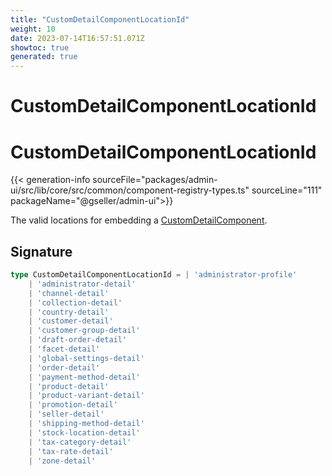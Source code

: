 ```yaml
---
title: "CustomDetailComponentLocationId"
weight: 10
date: 2023-07-14T16:57:51.071Z
showtoc: true
generated: true
---
```

<!-- This file was generated from the Vendure source. Do not modify. Instead, re-run the "docs:build" script -->

# CustomDetailComponentLocationId
<div class="symbol">


# CustomDetailComponentLocationId

{{< generation-info sourceFile="packages/admin-ui/src/lib/core/src/common/component-registry-types.ts" sourceLine="111" packageName="@gseller/admin-ui">}}

The valid locations for embedding a <a href='/admin-ui-api/custom-detail-components/custom-detail-component#customdetailcomponent'>CustomDetailComponent</a>.

## Signature

```TypeScript
type CustomDetailComponentLocationId = | 'administrator-profile'
    | 'administrator-detail'
    | 'channel-detail'
    | 'collection-detail'
    | 'country-detail'
    | 'customer-detail'
    | 'customer-group-detail'
    | 'draft-order-detail'
    | 'facet-detail'
    | 'global-settings-detail'
    | 'order-detail'
    | 'payment-method-detail'
    | 'product-detail'
    | 'product-variant-detail'
    | 'promotion-detail'
    | 'seller-detail'
    | 'shipping-method-detail'
    | 'stock-location-detail'
    | 'tax-category-detail'
    | 'tax-rate-detail'
    | 'zone-detail'
```
</div>
